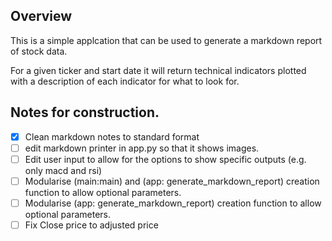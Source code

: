 ## Overview

This is a simple applcation that can be used to generate a markdown report of stock data.

For a given ticker and start date it will return technical indicators plotted with a description of each indicator for what to look for.

## Notes for construction.

- [X] Clean markdown notes to standard format
- [ ] edit markdown printer in app.py so that it shows images.
- [ ] Edit user input to allow for the options to show specific outputs (e.g. only macd and rsi)
- [ ] Modularise (main:main) and (app: generate_markdown_report) creation function to allow optional parameters.
- [ ] Modularise (app: generate_markdown_report) creation function to allow optional parameters.
- [ ] Fix Close price to adjusted price
